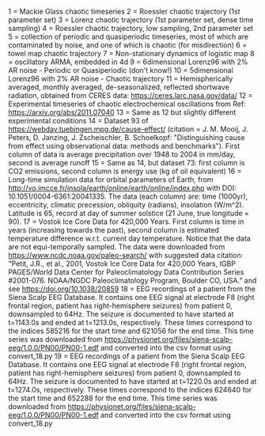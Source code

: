 1 = Mackie Glass chaotic timeseries
2 = Roessler chaotic trajectory (1st parameter set)
3 = Lorenz chaotic trajectory (1st parameter set, dense time sampling)
4 = Roessler chaotic trajectory, low sampling, 2nd parameter set
5 = collection of periodic and quasiperiodic timeseries, most of which are contaminated by noise, and one of which is chaotic (for misdirection)
6 = towel map chaotic trajectory
7 = Non-stationary dynamics of logistic map
8 = oscillatory ARMA, embedded in 4d
9 = 6dimensional Lorenz96 with 2% AR noise - Periodic or Quasiperiodic (don't know!)
10 = 5dimensional Lorenz96 with 2% AR noise - Chaotic trajectory
11 = Hemispherically averaged, monthly averaged, de-seasonalized, reflected shortwave radiation, obtained from CERES data: https://ceres.larc.nasa.gov/data/
12 = Experimental timeseries of chaotic electrochemical oscillations from Ref: https://arxiv.org/abs/2011.07040
13 = Same as 12 but slightly different experimental conditions
14 = Dataset 93 of https://webdav.tuebingen.mpg.de/cause-effect/ (citation = J. M. Mooij, J. Peters, D. Janzing, J. Zscheischler, B. Schoelkopf: "Distinguishing cause from effect using observational data: methods and benchmarks"). First column of data is average precipitation over 1948 to 2004 in mm/day, second is average runoff
15 = Same as 14, but dataset 73: first column is CO2 emissions, second column is energy use (kg of oil equivalent)
16 = Long-time simulation data for orbital parameters of Earth, from http://vo.imcce.fr/insola/earth/online/earth/online/index.php with DOI: 10.1051/0004-6361:20041335. The data (each column) are: time (1000yr), eccentricity, climatic precession, obliquity (radians), insolation (W/m^2). Latitude is 65, record at day of summer solstice (21 June, true longitude = 90).
17 = Vostok Ice Core Data for 420,000 Years. First column is time in years (increasing towards the past), second column is estimated temperature difference w.r.t. current day temperature. Notice that the data are not equi-temporally sampled. The data were downloaded from https://www.ncdc.noaa.gov/paleo-search/ with suggested data citation: "Petit, J.R., et al., 2001, Vostok Ice Core Data for 420,000 Years, IGBP PAGES/World Data Center for Paleoclimatology Data Contribution Series #2001-076. NOAA/NGDC Paleoclimatology Program, Boulder CO, USA." and see https://doi.org/10.1038/20859
18 = EEG recordings of a patient from the Siena Scalp EEG Database. It contains one EEG signal at electrode F8 (right frontal region, patient has right-hemisphere seizures) from patient 0, downsampled to 64Hz. The seizure is documented to have started at t=1143.0s and ended at t=1213.0s, respectively. These times correspond to the indices 585216 for the start time and 621056 for the end time. This time series was downloaded from https://physionet.org/files/siena-scalp-eeg/1.0.0/PN00/PN00-1.edf and converted into the csv format using convert_18.py
19 = EEG recordings of a patient from the Siena Scalp EEG Database. It contains one EEG signal at electrode F8 (right frontal region, patient has right-hemisphere seizures) from patient 0, downsampled to 64Hz. The seizure is documented to have started at t=1220.0s and ended at t=1274.0s, respectively. These times correspond to the indices 624640 for the start time and 652288 for the end time. This time series was downloaded from https://physionet.org/files/siena-scalp-eeg/1.0.0/PN00/PN00-1.edf and converted into the csv format using convert_18.py
